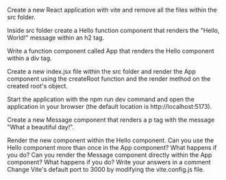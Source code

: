 Create a new React application with vite and remove all the files within the src folder.

Inside src folder create a Hello function component that renders the "Hello, World!" message within an h2 tag.

Write a function component called App that renders the Hello component within a div tag.

Create a new index.jsx file within the src folder and render the App component using the createRoot function and the render method on the created root's object.

Start the application with the npm run dev command and open the application in your browser (the default location is http://localhost:5173).

Create a new Message component that renders a p tag with the message "What a beautiful day!".

Render the new component within the Hello component. Can you use the Hello component more than once in the App component? What happens if you do? Can you render the Message component directly within the App component? What happens if you do? Write your answers in a comment Change Vite's default port to 3000 by modifying the vite.config.js file.

